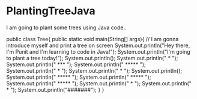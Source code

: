 # PlantingTreeJava
I am going to plant some trees using Java code..

public class Tree{
  public static void main(String[] args){
    // I am gonna introduce myself and print a tree on screen
    System.out.println("Hey there, I'm Punit and I'm learning to code in Java!");
    System.out.println("I'm going to plant a tree today!");
    System.out.println();
    System.out.println("   *   ");
    System.out.println("  ***  ");
    System.out.println(" ***** ");
    System.out.println("   *   ");
    System.out.println("   *   ");
    System.out.println();
    System.out.println(" ***** ");
    System.out.println(" ***** ");
    System.out.println(" ***** ");
    System.out.println("   *   ");
    System.out.println("   *   ");
    System.out.println("#######");
  }
}
